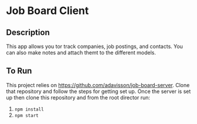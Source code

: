 # Job Board Client

## Description
This app allows you tor track companies, job postings, and contacts. You can also make notes and attach themt to the different models.

## To Run
This project relies on https://github.com/adavisson/job-board-server. Clone that repository and follow the steps for getting set up. Once the server is set up then clone this repository and from the root director run:

1. ```npm install```
2. ```npm start```